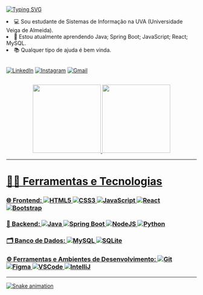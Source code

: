 [![Typing SVG](https://readme-typing-svg.demolab.com?font=Fira+Code&pause=1000&color=CA0000&random=false&width=435&lines=Hey%2C+Welcome!!!+%F0%9F%91%8B;I'm+Beatriz+Kloss!+%F0%9F%A4%93)](https://git.io/typing-svg)

<li>💻 Sou estudante de Sistemas de Informação na UVA (Universidade Veiga de Almeida).</li>
<li>🌱 Estou atualmente aprendendo Java; Spring Boot; JavaScript; React; MySQL.</li>
<li>📚 Qualquer tipo de ajuda é bem vinda.</li>
</br>

[![LinkedIn](https://img.shields.io/badge/LinkedIn-0077B5?style=for-the-badge&logo=linkedin&logoColor=white)](https://www.linkedin.com/in/beatriz-kloss-1b258b22b/)
[![Instagram](https://img.shields.io/badge/-Instagram-%23E4405F?style=for-the-badge&logo=instagram&logoColor=white)](https://www.instagram.com/beakloss/)
[![Gmail](https://img.shields.io/badge/Gmail-333333?style=for-the-badge&logo=gmail&logoColor=red)](mailto:beatrizkloss@gmail.com)

##

<div align="center">
<a href="https://github.com/beatrizkloss">
<img height="180em" src="https://github-readme-stats.vercel.app/api?username=beatrizkloss&show_icons=true&theme=dark"/>
<img height="180em" src="https://github-readme-stats.vercel.app/api/top-langs/?username=beatrizkloss&layout=compact&show_icons=true&theme=dark"/>

</div>

---

# 🧑‍💻 Ferramentas e Tecnologias

### 🌐 Frontend: ![HTML5](https://img.shields.io/badge/HTML5-E34F26?style=flat-square&logo=html5&logoColor=white) ![CSS3](https://img.shields.io/badge/CSS3-1572B6?style=flat-square&logo=css3&logoColor=white) ![JavaScript](https://img.shields.io/badge/JavaScript-F7DF1E?style=flat-square&logo=javascript&logoColor=black) ![React](https://img.shields.io/badge/React-20232A?style=flat-square&logo=react&logoColor=61DAFB) ![Bootstrap](https://img.shields.io/badge/Bootstrap-563D7C?style=flat-square&logo=bootstrap&logoColor=white)


### 🔧 Backend: ![Java](https://img.shields.io/badge/Java-%231793D1?style=flat-square&logo=openjdk&logoColor=%23000000) ![Spring Boot](https://img.shields.io/badge/Spring%20Boot-%236DB33F?style=flat-square&logo=springboot&logoColor=white) ![NodeJS](https://img.shields.io/badge/node.js-6DA55F?style=flat-square&logo=node.js&logoColor=white) ![Python](https://img.shields.io/badge/python-3670A0?style=flat-square&logo=python&logoColor=ffdd54) 


### 🗂️ Banco de Dados: ![MySQL](https://img.shields.io/badge/MySQL-005C84?style=flat-square&logo=mysql&logoColor=white) ![SQLite](https://img.shields.io/badge/Sqlite-003B57?style=flat-square&logo=sqlite&logoColor=white)

### ⚙️ Ferramentas e Ambientes de Desenvolvimento: ![Git](https://img.shields.io/badge/GIT-E44C30?style=flat-square&logo=git&logoColor=white) ![Figma](https://img.shields.io/badge/Figma-696969?style=flat-square&logo=figma&logoColor=figma) ![VSCode](https://img.shields.io/badge/VSCode-0078D4?style=flat-square&logo=visual%20studio%20code&logoColor=white) ![IntelliJ](https://img.shields.io/badge/IntelliJ_IDEA-000000.svg?style=flat-square&logo=intellij-idea&logoColor=white)

---

![Snake animation](https://github.com/beatrizkloss/beatrizkloss/blob/output/github-contribution-grid-snake.svg)

                                                             
    

   



 
 
